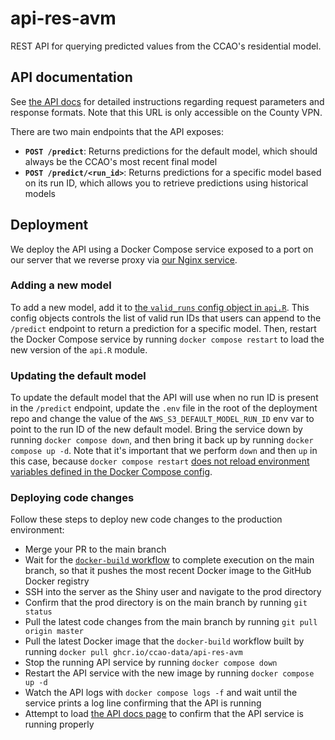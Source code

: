# api-res-avm

REST API for querying predicted values from the CCAO's residential model.

## API documentation

See [the API docs](https://datascience.cookcountyassessor.com/api/res_avm/__docs__/)
for detailed instructions regarding request parameters and response
formats. Note that this URL is only accessible on the County VPN.

There are two main endpoints that the API exposes:

* **`POST /predict`**: Returns predictions for the default model, which
  should always be the CCAO's most recent final model
* **`POST /predict/<run_id>`**: Returns predictions for a specific model based
  on its run ID, which allows you to retrieve predictions using historical
  models

## Deployment

We deploy the API using a Docker Compose service exposed to a port on our server
that we reverse proxy via [our Nginx
service](https://github.com/ccao-data/service-nginx).

### Adding a new model

To add a new model, add it to [the `valid_runs` config object in
`api.R`](https://github.com/ccao-data/api-res-avm/blob/3ae93e4aef32671587c1eb816277d3d6d20ede3a/api.R#L34-L61).
This config objects controls the list of valid run IDs that users can append to
the `/predict` endpoint to return a prediction for a specific model. Then,
restart the Docker Compose service by running `docker compose restart` to load
the new version of the `api.R` module.

### Updating the default model

To update the default model that the API will use when no run ID is present in
the `/predict` endpoint, update the `.env` file in the root of the deployment
repo and change the value of the `AWS_S3_DEFAULT_MODEL_RUN_ID` env var to point
to the run ID of the new default model. Bring the service down by running
`docker compose down`, and then bring it back up by running
`docker compose up -d`. Note that it's important that we perform `down` and
then `up` in this case, because `docker compose restart` [does not reload
environment variables defined in the Docker Compose
config](https://docs.docker.com/reference/cli/docker/compose/restart/).

### Deploying code changes

Follow these steps to deploy new code changes to the production environment:

* Merge your PR to the main branch
* Wait for the [`docker-build`
  workflow](https://github.com/ccao-data/api-res-avm/actions/workflows/docker-build.yaml)
  to complete execution on the main branch, so that it pushes the most recent
  Docker image to the GitHub Docker registry
* SSH into the server as the Shiny user and navigate to the prod directory
* Confirm that the prod directory is on the main branch by running `git status`
* Pull the latest code changes from the main branch by running `git pull origin master`
* Pull the latest Docker image that the `docker-build` workflow built by running
  `docker pull ghcr.io/ccao-data/api-res-avm`
* Stop the running API service by running `docker compose down`
* Restart the API service with the new image by running `docker compose up -d`
* Watch the API logs with `docker compose logs -f` and wait until the service
  prints a log line confirming that the API is running
* Attempt to load [the API docs
  page](https://datascience.cookcountyassessor.com/api/res_avm/__docs__/) to
  confirm that the API service is running properly
